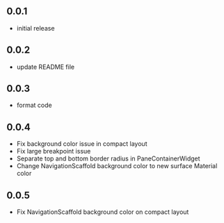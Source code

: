 ## 0.0.1

* initial release

## 0.0.2

* update README file

## 0.0.3

* format code

## 0.0.4

* Fix background color issue in compact layout
* Fix large breakpoint issue
* Separate top and bottom border radius in PaneContainerWidget
* Change NavigationScaffold background color to new surface Material color

## 0.0.5

*  Fix NavigationScaffold background color on compact layout